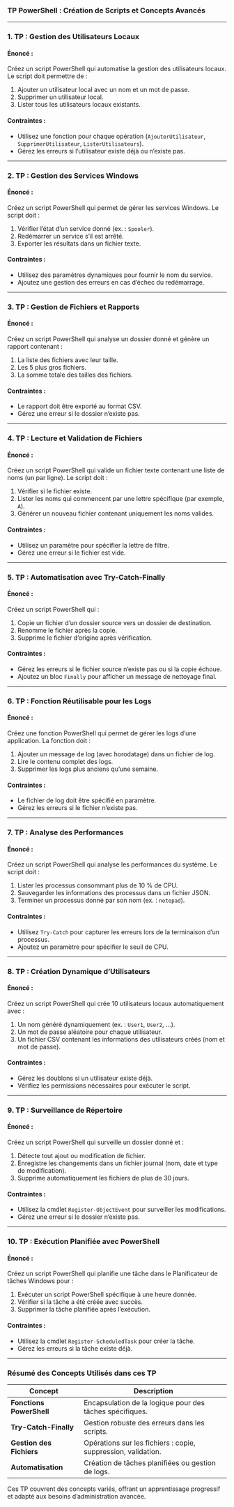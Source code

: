 ### **TP PowerShell : Création de Scripts et Concepts Avancés**

---

### **1. TP : Gestion des Utilisateurs Locaux**

#### **Énoncé :**
Créez un script PowerShell qui automatise la gestion des utilisateurs locaux. Le script doit permettre de :

1. Ajouter un utilisateur local avec un nom et un mot de passe.
2. Supprimer un utilisateur local.
3. Lister tous les utilisateurs locaux existants.

#### **Contraintes :**
- Utilisez une fonction pour chaque opération (`AjouterUtilisateur`, `SupprimerUtilisateur`, `ListerUtilisateurs`).
- Gérez les erreurs si l’utilisateur existe déjà ou n’existe pas.

---

### **2. TP : Gestion des Services Windows**

#### **Énoncé :**
Créez un script PowerShell qui permet de gérer les services Windows. Le script doit :

1. Vérifier l’état d’un service donné (ex. : `Spooler`).
2. Redémarrer un service s’il est arrêté.
3. Exporter les résultats dans un fichier texte.

#### **Contraintes :**
- Utilisez des paramètres dynamiques pour fournir le nom du service.
- Ajoutez une gestion des erreurs en cas d’échec du redémarrage.

---

### **3. TP : Gestion de Fichiers et Rapports**

#### **Énoncé :**
Créez un script PowerShell qui analyse un dossier donné et génère un rapport contenant :

1. La liste des fichiers avec leur taille.
2. Les 5 plus gros fichiers.
3. La somme totale des tailles des fichiers.

#### **Contraintes :**
- Le rapport doit être exporté au format CSV.
- Gérez une erreur si le dossier n’existe pas.

---

### **4. TP : Lecture et Validation de Fichiers**

#### **Énoncé :**
Créez un script PowerShell qui valide un fichier texte contenant une liste de noms (un par ligne). Le script doit :

1. Vérifier si le fichier existe.
2. Lister les noms qui commencent par une lettre spécifique (par exemple, `A`).
3. Générer un nouveau fichier contenant uniquement les noms valides.

#### **Contraintes :**
- Utilisez un paramètre pour spécifier la lettre de filtre.
- Gérez une erreur si le fichier est vide.

---

### **5. TP : Automatisation avec Try-Catch-Finally**

#### **Énoncé :**
Créez un script PowerShell qui :

1. Copie un fichier d’un dossier source vers un dossier de destination.
2. Renomme le fichier après la copie.
3. Supprime le fichier d’origine après vérification.

#### **Contraintes :**
- Gérez les erreurs si le fichier source n’existe pas ou si la copie échoue.
- Ajoutez un bloc `Finally` pour afficher un message de nettoyage final.

---

### **6. TP : Fonction Réutilisable pour les Logs**

#### **Énoncé :**
Créez une fonction PowerShell qui permet de gérer les logs d’une application. La fonction doit :

1. Ajouter un message de log (avec horodatage) dans un fichier de log.
2. Lire le contenu complet des logs.
3. Supprimer les logs plus anciens qu’une semaine.

#### **Contraintes :**
- Le fichier de log doit être spécifié en paramètre.
- Gérez les erreurs si le fichier n’existe pas.

---

### **7. TP : Analyse des Performances**

#### **Énoncé :**
Créez un script PowerShell qui analyse les performances du système. Le script doit :

1. Lister les processus consommant plus de 10 % de CPU.
2. Sauvegarder les informations des processus dans un fichier JSON.
3. Terminer un processus donné par son nom (ex. : `notepad`).

#### **Contraintes :**
- Utilisez `Try-Catch` pour capturer les erreurs lors de la terminaison d’un processus.
- Ajoutez un paramètre pour spécifier le seuil de CPU.

---

### **8. TP : Création Dynamique d’Utilisateurs**

#### **Énoncé :**
Créez un script PowerShell qui crée 10 utilisateurs locaux automatiquement avec :

1. Un nom généré dynamiquement (ex. : `User1`, `User2`, ...).
2. Un mot de passe aléatoire pour chaque utilisateur.
3. Un fichier CSV contenant les informations des utilisateurs créés (nom et mot de passe).

#### **Contraintes :**
- Gérez les doublons si un utilisateur existe déjà.
- Vérifiez les permissions nécessaires pour exécuter le script.

---

### **9. TP : Surveillance de Répertoire**

#### **Énoncé :**
Créez un script PowerShell qui surveille un dossier donné et :

1. Détecte tout ajout ou modification de fichier.
2. Enregistre les changements dans un fichier journal (nom, date et type de modification).
3. Supprime automatiquement les fichiers de plus de 30 jours.

#### **Contraintes :**
- Utilisez la cmdlet `Register-ObjectEvent` pour surveiller les modifications.
- Gérez une erreur si le dossier n’existe pas.

---

### **10. TP : Exécution Planifiée avec PowerShell**

#### **Énoncé :**
Créez un script PowerShell qui planifie une tâche dans le Planificateur de tâches Windows pour :

1. Exécuter un script PowerShell spécifique à une heure donnée.
2. Vérifier si la tâche a été créée avec succès.
3. Supprimer la tâche planifiée après l’exécution.

#### **Contraintes :**
- Utilisez la cmdlet `Register-ScheduledTask` pour créer la tâche.
- Gérez les erreurs si la tâche existe déjà.

---

### **Résumé des Concepts Utilisés dans ces TP**

| Concept                 | Description                                         |
|-------------------------|-----------------------------------------------------|
| **Fonctions PowerShell**| Encapsulation de la logique pour des tâches spécifiques. |
| **Try-Catch-Finally**   | Gestion robuste des erreurs dans les scripts.       |
| **Gestion des Fichiers**| Opérations sur les fichiers : copie, suppression, validation. |
| **Automatisation**      | Création de tâches planifiées ou gestion de logs.   |

Ces TP couvrent des concepts variés, offrant un apprentissage progressif et adapté aux besoins d’administration avancée.
